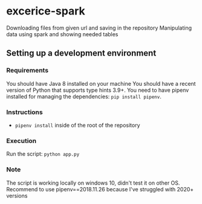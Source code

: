# excerice-spark
Downloading files from given url and saving in the repository
Manipulating data using spark and showing needed tables

## Setting up a development environment

### Requirements

You should have Java 8 installed on your machine
You should have a recent version of Python that supports type hints 3.9+.
You need to have pipenv installed for managing the dependencies: `pip install pipenv`.

### Instructions

- `pipenv install` inside of the root of the repository

### Execution

Run the script: `python app.py`

### Note
The script is working locally on windows 10, didn't test it on other OS.
Recommend to use pipenv==2018.11.26 because I've struggled with 2020+ versions
